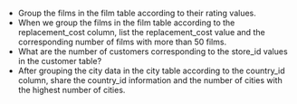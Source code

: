 - Group the films in the film table according to their rating values.
- When we group the films in the film table according to the replacement_cost column, list the replacement_cost value and the corresponding number of films with more than 50 films.
- What are the number of customers corresponding to the store_id values in the customer table? 
- After grouping the city data in the city table according to the country_id column, share the country_id information and the number of cities with the highest number of cities.